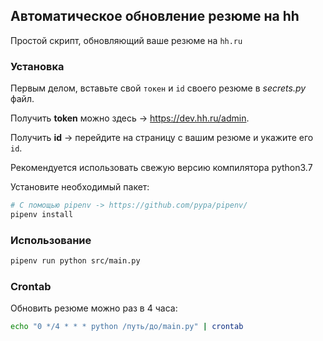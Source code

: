 ## Автоматическое обновление резюме на hh

Простой скрипт, обновляющий ваше резюме на `hh.ru`

### Установка

Первым делом, вставьте свой `токен` и `id` своего резюме в *secrets.py* файл.

Получить __token__ можно здесь -> https://dev.hh.ru/admin.

Получить __id__ -> перейдите на страницу с вашим резюме и укажите его `id`.

Рекомендуется использовать свежую версию компилятора python3.7

Установите необходимый пакет:

```bash
# С помощью pipenv -> https://github.com/pypa/pipenv/
pipenv install
```

### Использование

```bash
pipenv run python src/main.py
```

### Crontab

Обновить резюме можно раз в 4 часа:

```bash
echo "0 */4 * * * python /путь/до/main.py" | crontab
```
